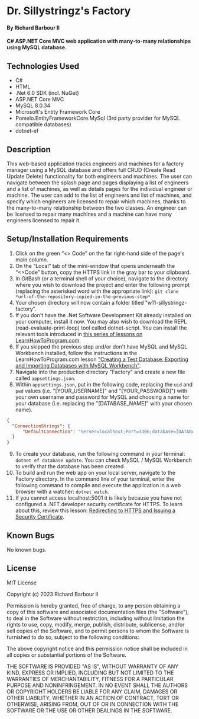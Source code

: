 # Dr. Sillystringz's Factory

#### By Richard Barbour II

#### C# ASP.NET Core MVC web application with many-to-many relationships using MySQL database.

## Technologies Used

* C#
* HTML
* .Net 6.0 SDK (incl. NuGet)
* ASP.NET Core MVC
* MySQL 8.0.34
* Microsoft's Entity Framework Core
* Pomelo.EntityFrameworkCore.MySql (3rd party provider for MySQL compatible databases)
* dotnet-ef

## Description

This web-based application tracks engineers and machines for a factory manager using a MySQL database and offers full CRUD (Create Read Update Delete) functionality for both engineers and machines. The user can navigate between the splash page and pages displaying a list of engineers and a list of machines, as well as details pages for the individual engineer or machine. The user can add to the list of engineers and list of machines, and specify which engineers are licensed to repair which machines, thanks to the many-to-many relationship between the two classes. An engineer can be licensed to repair many machines and a machine can have many engineers licensed to repair it.

## Setup/Installation Requirements

1. Click on the green “<> Code” on the far right-hand side of the page's main column.
2. On the “Local” tab of the mini-window that opens underneath the “<>Code” button, copy the HTTPS link in the gray bar to your clipboard.
3. In GitBash (or a terminal shell of your choice), navigate to the directory where you wish to download the project and enter the following prompt (replacing the asterisked word with the appropriate link): `git clone *url-of-the-repository-copied-in-the-previous-step*`
4. Your chosen directory will now contain a folder titled "w11-sillystringz-factory".
5. If you don't have the .Net Software Development Kit already installed on your computer, install it now. You may also wish to download the REPL (read-evaluate-print-loop) tool called dotnet-script. You can install the relevant tools introduced in [this series of lessons on LearnHowToProgram.com](https://old.learnhowtoprogram.com/c-and-net/getting-started-with-c).
6. If you skipped the previous step and/or don't have MySQL and MySQL Workbench installed, follow the instructions in the LearnHowToProgram.com lesson ["Creating a Test Database: Exporting and Importing Databases with MySQL Workbench"](https://full-time.learnhowtoprogram.com/c-and-net/database-basics/creating-a-test-database-exporting-and-importing-databases-with-mysql-workbench).
7. Navigate into the production directory "Factory" and create a new file called `appsettings.json`.
8. Within `appsettings.json`, put in the following code, replacing the `uid` and `pwd` values (i.e. "[YOUR_USERNAME]" and "[YOUR_PASSWORD]") with your own username and password for MySQL and choosing a name for your database (i.e. replacing the "[DATABASE_NAME]" with your chosen name). 

```json
{
  "ConnectionStrings": {
      "DefaultConnection": "Server=localhost;Port=3306;database=[DATABASE_NAME];uid=[YOUR_USERNAME];pwd=[YOUR_PASSWORD];"
  }
}
```

9. To create your database, run the following command in your terminal: `dotnet ef database update`. You can check MySQL / MySQL Workbench to verify that the database has been created.
10. To build and run the web app on your local server, navigate to the Factory directory. In the command line of your terminal, enter the following command to compile and execute the application in a web browser with a watcher: `dotnet watch`. 
11. If you cannot access localhost:5001 it is likely because you have not configured a .NET developer security certificate for HTTPS. To learn about this, review this lesson: [Redirecting to HTTPS and Issuing a Security Certificate](https://www.learnhowtoprogram.com/c-and-net/basic-web-applications/redirecting-to-https-and-issuing-a-security-certificate).

## Known Bugs

No known bugs.

## License

MIT License

Copyright (c) 2023 Richard Barbour II

Permission is hereby granted, free of charge, to any person obtaining a copy of this software and associated documentation files (the "Software"), to deal in the Software without restriction, including without limitation the rights to use, copy, modify, merge, publish, distribute, sublicense, and/or sell copies of the Software, and to permit persons to whom the Software is furnished to do so, subject to the following conditions:

The above copyright notice and this permission notice shall be included in all copies or substantial portions of the Software.

THE SOFTWARE IS PROVIDED "AS IS", WITHOUT WARRANTY OF ANY KIND, EXPRESS OR IMPLIED, INCLUDING BUT NOT LIMITED TO THE WARRANTIES OF MERCHANTABILITY, FITNESS FOR A PARTICULAR PURPOSE AND NONINFRINGEMENT. IN NO EVENT SHALL THE AUTHORS OR COPYRIGHT HOLDERS BE LIABLE FOR ANY CLAIM, DAMAGES OR OTHER LIABILITY, WHETHER IN AN ACTION OF CONTRACT, TORT OR OTHERWISE, ARISING FROM, OUT OF OR IN CONNECTION WITH THE SOFTWARE OR THE USE OR OTHER DEALINGS IN THE SOFTWARE.